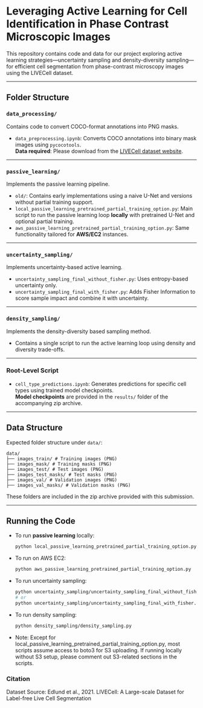 # Leveraging Active Learning for Cell Identification in Phase Contrast Microscopic Images

This repository contains code and data for our project exploring active learning strategies—uncertainty sampling and density-diversity sampling—for efficient cell segmentation from phase-contrast microscopy images using the LIVECell dataset.

---

## Folder Structure

### `data_processing/`
Contains code to convert COCO-format annotations into PNG masks.

- `data_preprocessing.ipynb`: Converts COCO annotations into binary mask images using `pycocotools`.  
  **Data required**: Please download from the [LIVECell dataset website](https://sartorius-research.github.io/LIVECell/).

---

### `passive_learning/`
Implements the passive learning pipeline.

- `old/`: Contains early implementations using a naive U-Net and versions without partial training support.
- `local_passive_learning_pretrained_partial_training_option.py`: Main script to run the passive learning loop **locally** with pretrained U-Net and optional partial training.
- `aws_passive_learning_pretrained_partial_training_option.py`: Same functionality tailored for **AWS/EC2** instances.

---

### `uncertainty_sampling/`
Implements uncertainty-based active learning.

- `uncertainty_sampling_final_without_fisher.py`: Uses entropy-based uncertainty only.
- `uncertainty_sampling_final_with_fisher.py`: Adds Fisher Information to score sample impact and combine it with uncertainty.

---

### `density_sampling/`
Implements the density-diversity based sampling method.

- Contains a single script to run the active learning loop using density and diversity trade-offs.

---

### Root-Level Script
- `cell_type_predictions.ipynb`: Generates predictions for specific cell types using trained model checkpoints.  
  **Model checkpoints** are provided in the `results/` folder of the accompanying zip archive.

---

## Data Structure

Expected folder structure under `data/`:

```
data/
├── images_train/ # Training images (PNG)
├── images_mask/ # Training masks (PNG)
├── images_test/ # Test images (PNG)
├── images_test_masks/ # Test masks (PNG)
├── images_val/ # Validation images (PNG)
├── images_val_masks/ # Validation masks (PNG)
```


These folders are included in the zip archive provided with this submission.

---

## Running the Code

- To run **passive learning** locally:
  ```bash
  python local_passive_learning_pretrained_partial_training_option.py

- To run on AWS EC2:
    ```bash
    python aws_passive_learning_pretrained_partial_training_option.py

- To run uncertainty sampling:
     ```bash
    python uncertainty_sampling/uncertainty_sampling_final_without_fisher.py
    # or
    python uncertainty_sampling/uncertainty_sampling_final_with_fisher.py

- To run density sampling:
    ```bash
    python density_sampling/density_sampling.py

- Note: Except for local_passive_learning_pretrained_partial_training_option.py, most scripts assume access to boto3 for S3 uploading. If running locally without S3 setup, please comment out S3-related sections in the scripts.

### Citation
Dataset Source:
Edlund et al., 2021. LIVECell: A Large-scale Dataset for Label-free Live Cell Segmentation